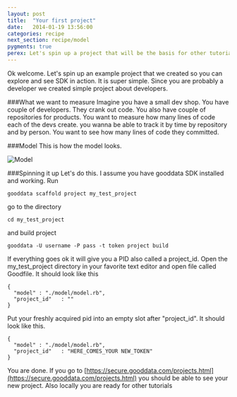 ```yaml
---
layout: post
title:  "Your first project"
date:   2014-01-19 13:56:00
categories: recipe
next_section: recipe/model
pygments: true
perex: Let's spin up a project that will be the basis for other tutorials. It will take only 5 mins. Promise.
---
```


Ok welcome. Let's spin up an example project that we created so you can explore and see SDK in action. It is super simple. Since you are probably a developer we created simple project about developers.

###What we want to measure
Imagine you have a small dev shop. You have couple of developers. They crank out code. You also have couple of repositories for products. You want to measure how many lines of code each of the devs create. you wanna be able to track it by time by repository and by person. You want to see how many lines of code they committed.

###Model
This is how the model looks.

![Model](https://dl.dropboxusercontent.com/s/1y97ziv5anmpn9s/gooddata_devs_demo_model.png?token_hash=AAENC89d8XOfCr9AnyQCrd9vwfhb-bDuYcORQ0AIRP2RQQ)

###Spinning it up
Let's do this. I assume you have gooddata SDK installed and working. Run

    gooddata scaffold project my_test_project

go to the directory

    cd my_test_project

and build project

    gooddata -U username -P pass -t token project build

If everything goes ok it will give you a PID also called a project_id. Open the my_test_project directory in your favorite text editor and open file called Goodfile. It should look like this

    {
      "model" : "./model/model.rb",
      "project_id"   : ""
    }

Put your freshly acquired pid into an empty slot after "project_id". It should look like this.

    {
      "model" : "./model/model.rb",
      "project_id"   : "HERE_COMES_YOUR NEW_TOKEN"
    }

You are done. If you go to [https://secure.gooddata.com/projects.html](https://secure.gooddata.com/projects.html) you should be able to see your new project. Also locally you are ready for other tutorials

